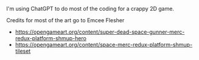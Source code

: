 I'm using ChatGPT to do most of the coding for a crappy 2D game. 

Credits for most of the art go to Emcee Flesher
- https://opengameart.org/content/super-dead-space-gunner-merc-redux-platform-shmup-hero
- https://opengameart.org/content/space-merc-redux-platform-shmup-tileset
